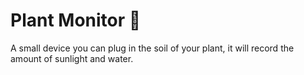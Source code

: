 # Plant Monitor 🌱
A small device you can plug in the soil of your plant, it will record the amount of sunlight and water. 

